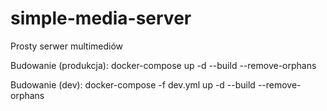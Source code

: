 # simple-media-server
Prosty serwer multimediów

Budowanie (produkcja):
docker-compose up -d --build --remove-orphans

Budowanie (dev):
docker-compose -f dev.yml up -d --build --remove-orphans
